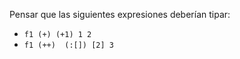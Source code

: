 Pensar que las siguientes expresiones deberían tipar:

* `f1 (+) (+1) 1 2`
* `f1 (++)  (:[]) [2] 3`
